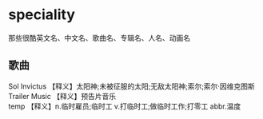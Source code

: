 # speciality
那些很酷英文名、中文名、歌曲名、专辑名、人名、动画名

## 歌曲
Sol Invictus    【释义】太阳神;未被征服的太阳;无敌太阳神;索尔;索尔·因维克图斯  
Trailer Music   【释义】预告片音乐  
temp            【释义】n.临时雇员;临时工 v.打临时工;做临时工作;打零工 abbr.温度
